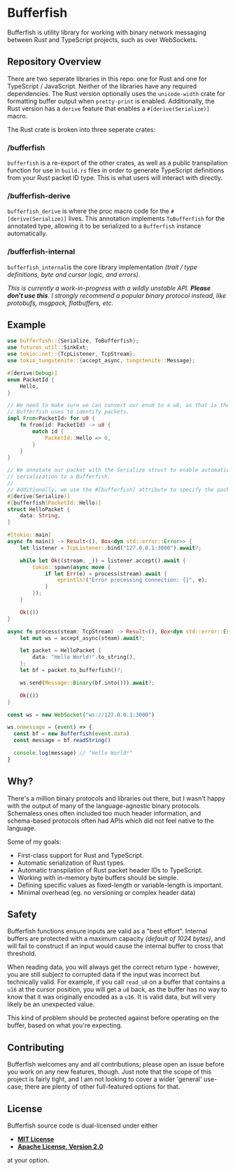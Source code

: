 # Bufferfish

Bufferfish is utility library for working with binary network messaging between
Rust and TypeScript projects, such as over WebSockets.

## Repository Overview

There are two seperate libraries in this repo: one for Rust and one for
TypeScript / JavaScript. Neither of the libraries have any required
dependencies. The Rust version optionally uses the `unicode-width` crate for
formatting buffer output when `pretty-print` is enabled. Additionally, the Rust
version has a `derive` feature that enables a `#[derive(Serialize)]` macro.

The Rust crate is broken into three seperate crates: 


### /bufferfish

`bufferfish` is a re-export of the other crates, as well as a public
transpilation function for use in `build.rs` files in order to generate
TypeScript definitions from your Rust packet ID type. This is what users will
interact with directly. 

### /bufferfish-derive

`bufferfish_derive` is where the proc macro code for the `#[derive(Serialize)]`
lives. This annotation implements `ToBufferfish` for the annotated type,
allowing it to be serialized to a `Bufferfish` instance automatically. 

### /bufferfish-internal

`bufferfish_internal`is the core library implementation _(trait / type
definitions, byte and cursor logic, and errors)_.

_This is currently a work-in-progress with a wildly unstable API. **Please don't
use this**. I strongly recommend a popular binary protocol instead, like
protobufs, msgpack, flatbuffers, etc._

## Example

```rust
use bufferfish::{Serialize, ToBufferfish};
use futures_util::SinkExt;
use tokio::net::{TcpListener, TcpStream};
use tokio_tungstenite::{accept_async, tungstenite::Message};

#[derive(Debug)]
enum PacketId {
    Hello,
}

// We need to make sure we can convert our enum to a u8, as that is the type
// Bufferfish uses to identify packets.
impl From<PacketId> for u8 {
    fn from(id: PacketId) -> u8 {
        match id {
            PacketId::Hello => 0,
        }
    }
}

// We annotate our packet with the Serialize struct to enable automatic
// serialization to a Bufferfish.
//
// Additionally, we use the #[bufferfish] attribute to specify the packet ID.
#[derive(Serialize)]
#[bufferfish(PacketId::Hello)]
struct HelloPacket {
    data: String,
}

#[tokio::main]
async fn main() -> Result<(), Box<dyn std::error::Error>> {
    let listener = TcpListener::bind("127.0.0.1:3000").await?;

    while let Ok((stream, _)) = listener.accept().await {
        tokio::spawn(async move {
            if let Err(e) = process(stream).await {
                eprintln!("Error processing connection: {}", e);
            }
        });
    }

    Ok(())
}

async fn process(steam: TcpStream) -> Result<(), Box<dyn std::error::Error>> {
    let mut ws = accept_async(steam).await?;

    let packet = HelloPacket {
        data: "Hello World!".to_string(),
    };
    let bf = packet.to_bufferfish()?;

    ws.send(Message::Binary(bf.into())).await?;

    Ok(())
}

```

```typescript
const ws = new WebSocket("ws://127.0.0.1:3000")

ws.onmessage = (event) => {
  const bf = new Bufferfish(event.data)
  const message = bf.readString()

  console.log(message) // "Hello World!"
}
```

## Why?

There's a million binary protocols and libraries out there, but I wasn't happy
with the output of many of the language-agnostic binary protocols. Schemaless
ones often included too much header information, and schema-based protocols
often had APIs which did not feel native to the language. 

Some of my goals:

- First-class support for Rust and TypeScript.
- Automatic serialization of Rust types.
- Automatic transpilation of Rust packet header IDs to TypeScript.
- Working with in-memory byte buffers should be simple.
- Defining specific values as fixed-length or variable-length is important.
- Minimal overhead (eg. no versioning or complex header data)

## Safety

Bufferfish functions ensure inputs are valid as a "best effort". Internal
buffers are protected with a maximum capacity _(default of 1024 bytes)_, and
will fail to construct if an input would cause the internal buffer to cross that
threshold.

When reading data, you will always get the correct return type - however, you
are still subject to corrupted data if the input was incorrect but technically
valid. For example, if you call `read_u8` on a buffer that contains a `u16` at
the cursor position, you will get a `u8` back, as the buffer has no way to know
that it was originally encoded as a `u16`. It is valid data, but will very
likely be an unexpected value.

This kind of problem should be protected against before operating on the buffer,
based on what you're expecting.

## Contributing

Bufferfish welcomes any and all contributions; please open an issue before you
work on any new features, though. Just note that the scope of this project is
fairly tight, and I am not looking to cover a wider 'general' use-case; there
are plenty of other full-featured options for that.

## License

Bufferfish source code is dual-licensed under either

- **[MIT License](/LICENSE-MIT)**
- **[Apache License, Version 2.0](/LICENSE-APACHE)**

at your option.
